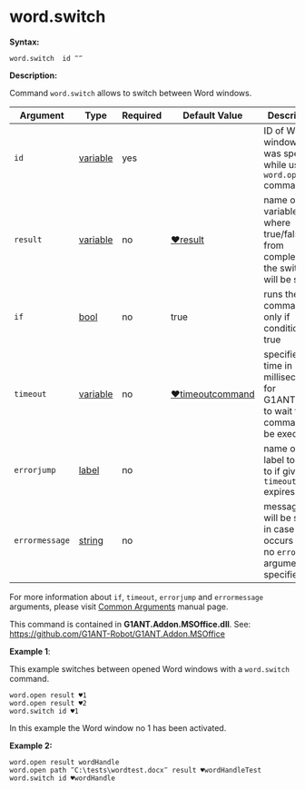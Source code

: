 # word.switch

**Syntax:**

```G1ANT
word.switch  id ‴‴ 
```

**Description:**

Command `word.switch` allows to switch between Word windows. 

| Argument | Type | Required | Default Value | Description |
| -------- | ---- | -------- | ------------- | ----------- |
|`id`| [variable](https://github.com/G1ANT-Robot/G1ANT.Manual/blob/master/G1ANT-Language/Special-Characters/variable.md)  | yes | | ID of Word window that was specified while using `word.open` command |
|`result`| [variable](https://github.com/G1ANT-Robot/G1ANT.Manual/blob/master/G1ANT-Language/Special-Characters/variable.md)  | no |  [♥result](https://github.com/G1ANT-Robot/G1ANT.Manual/blob/master/G1ANT-Language/Common-Arguments.md)  |name of variable where true/false from completion the switch will be stored|
|`if`| [bool](https://github.com/G1ANT-Robot/G1ANT.Manual/blob/master/G1ANT-Language/Structures/bool.md) | no | true | runs the command only if condition is true |
|`timeout`| [variable](https://github.com/G1ANT-Robot/G1ANT.Manual/blob/master/G1ANT-Language/Special-Characters/variable.md) | no | [♥timeoutcommand](https://github.com/G1ANT-Robot/G1ANT.Manual/blob/master/G1ANT-Language/Variables/Special-Variables.md)  | specifies time in milliseconds for G1ANT.Robot to wait for the command to be executed |
|`errorjump` | [label](https://github.com/G1ANT-Robot/G1ANT.Manual/blob/master/G1ANT-Language/Structures/bool.md) | no | | name of the label to jump to if given `timeout` expires |
|`errormessage`| [string](https://github.com/G1ANT-Robot/G1ANT.Manual/blob/master/G1ANT-Language/Structures/bool.md) | no |  | message that will be shown in case error occurs and no `errorjump` argument is specified |

For more information about `if`, `timeout`, `errorjump` and `errormessage` arguments, please visit [Common Arguments](https://github.com/G1ANT-Robot/G1ANT.Manual/blob/master/G1ANT-Language/Common-Arguments.md)  manual page.

This command is contained in **G1ANT.Addon.MSOffice.dll**.
See: https://github.com/G1ANT-Robot/G1ANT.Addon.MSOffice

**Example 1**:

This example switches between opened Word windows with a `word.switch` command.

```G1ANT
word.open result ♥1
word.open result ♥2
word.switch id ♥1
```

 

In this example the Word window no 1 has been activated.

**Example 2:**

```G1ANT
word.open result wordHandle
word.open path ‴C:\tests\wordtest.docx‴ result ♥wordHandleTest
word.switch id ♥wordHandle
```
